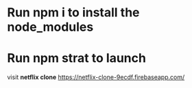 # Run **npm i** to install the node_modules

# Run **npm strat** to launch 
 visit **netflix clone** https://netflix-clone-9ecdf.firebaseapp.com/

